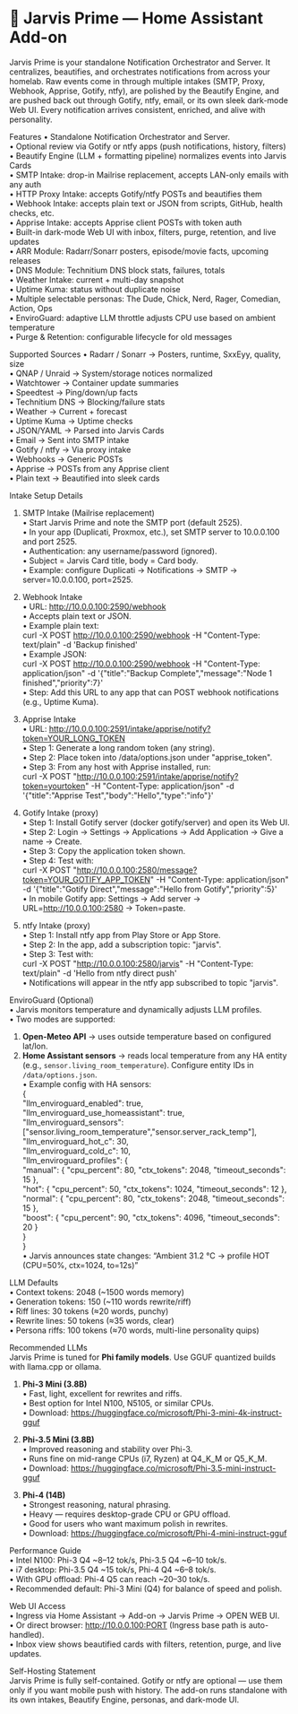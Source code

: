 # 🧩 Jarvis Prime — Home Assistant Add-on

Jarvis Prime is your standalone Notification Orchestrator and Server. It centralizes, beautifies, and orchestrates notifications from across your homelab. Raw events come in through multiple intakes (SMTP, Proxy, Webhook, Apprise, Gotify, ntfy), are polished by the Beautify Engine, and are pushed back out through Gotify, ntfy, email, or its own sleek dark-mode Web UI. Every notification arrives consistent, enriched, and alive with personality.

Features
• Standalone Notification Orchestrator and Server.  
• Optional review via Gotify or ntfy apps (push notifications, history, filters)  
• Beautify Engine (LLM + formatting pipeline) normalizes events into Jarvis Cards  
• SMTP Intake: drop-in Mailrise replacement, accepts LAN-only emails with any auth  
• HTTP Proxy Intake: accepts Gotify/ntfy POSTs and beautifies them  
• Webhook Intake: accepts plain text or JSON from scripts, GitHub, health checks, etc.  
• Apprise Intake: accepts Apprise client POSTs with token auth  
• Built-in dark-mode Web UI with inbox, filters, purge, retention, and live updates  
• ARR Module: Radarr/Sonarr posters, episode/movie facts, upcoming releases  
• DNS Module: Technitium DNS block stats, failures, totals  
• Weather Intake: current + multi-day snapshot  
• Uptime Kuma: status without duplicate noise  
• Multiple selectable personas: The Dude, Chick, Nerd, Rager, Comedian, Action, Ops  
• EnviroGuard: adaptive LLM throttle adjusts CPU use based on ambient temperature  
• Purge & Retention: configurable lifecycle for old messages  

Supported Sources
• Radarr / Sonarr → Posters, runtime, SxxEyy, quality, size  
• QNAP / Unraid → System/storage notices normalized  
• Watchtower → Container update summaries  
• Speedtest → Ping/down/up facts  
• Technitium DNS → Blocking/failure stats  
• Weather → Current + forecast  
• Uptime Kuma → Uptime checks  
• JSON/YAML → Parsed into Jarvis Cards  
• Email → Sent into SMTP intake  
• Gotify / ntfy → Via proxy intake  
• Webhooks → Generic POSTs  
• Apprise → POSTs from any Apprise client  
• Plain text → Beautified into sleek cards  

Intake Setup Details

1. SMTP Intake (Mailrise replacement)  
• Start Jarvis Prime and note the SMTP port (default 2525).  
• In your app (Duplicati, Proxmox, etc.), set SMTP server to 10.0.0.100 and port 2525.  
• Authentication: any username/password (ignored).  
• Subject = Jarvis Card title, body = Card body.  
• Example: configure Duplicati → Notifications → SMTP → server=10.0.0.100, port=2525.  

2. Webhook Intake  
• URL: http://10.0.0.100:2590/webhook  
• Accepts plain text or JSON.  
• Example plain text:  
  curl -X POST http://10.0.0.100:2590/webhook -H "Content-Type: text/plain" -d 'Backup finished'  
• Example JSON:  
  curl -X POST http://10.0.0.100:2590/webhook -H "Content-Type: application/json" -d '{"title":"Backup Complete","message":"Node 1 finished","priority":7}'  
• Step: Add this URL to any app that can POST webhook notifications (e.g., Uptime Kuma).  

3. Apprise Intake  
• URL: http://10.0.0.100:2591/intake/apprise/notify?token=YOUR_LONG_TOKEN  
• Step 1: Generate a long random token (any string).  
• Step 2: Place token into /data/options.json under "apprise_token".  
• Step 3: From any host with Apprise installed, run:  
  curl -X POST "http://10.0.0.100:2591/intake/apprise/notify?token=yourtoken" -H "Content-Type: application/json" -d '{"title":"Apprise Test","body":"Hello","type":"info"}'  

4. Gotify Intake (proxy)  
• Step 1: Install Gotify server (docker gotify/server) and open its Web UI.  
• Step 2: Login → Settings → Applications → Add Application → Give a name → Create.  
• Step 3: Copy the application token shown.  
• Step 4: Test with:  
  curl -X POST "http://10.0.0.100:2580/message?token=YOUR_GOTIFY_APP_TOKEN" -H "Content-Type: application/json" -d '{"title":"Gotify Direct","message":"Hello from Gotify","priority":5}'  
• In mobile Gotify app: Settings → Add server → URL=http://10.0.0.100:2580 → Token=paste.  

5. ntfy Intake (proxy)  
• Step 1: Install ntfy app from Play Store or App Store.  
• Step 2: In the app, add a subscription topic: "jarvis".  
• Step 3: Test with:  
  curl -X POST "http://10.0.0.100:2580/jarvis" -H "Content-Type: text/plain" -d 'Hello from ntfy direct push'  
• Notifications will appear in the ntfy app subscribed to topic "jarvis".  

EnviroGuard (Optional)  
• Jarvis monitors temperature and dynamically adjusts LLM profiles.  
• Two modes are supported:  
  1. **Open-Meteo API** → uses outside temperature based on configured lat/lon.  
  2. **Home Assistant sensors** → reads local temperature from any HA entity (e.g., `sensor.living_room_temperature`). Configure entity IDs in `/data/options.json`.  
• Example config with HA sensors:  
  {  
    "llm_enviroguard_enabled": true,  
    "llm_enviroguard_use_homeassistant": true,  
    "llm_enviroguard_sensors": ["sensor.living_room_temperature","sensor.server_rack_temp"],  
    "llm_enviroguard_hot_c": 30,  
    "llm_enviroguard_cold_c": 10,  
    "llm_enviroguard_profiles": {  
      "manual": { "cpu_percent": 80, "ctx_tokens": 2048, "timeout_seconds": 15 },  
      "hot":    { "cpu_percent": 50, "ctx_tokens": 1024, "timeout_seconds": 12 },  
      "normal": { "cpu_percent": 80, "ctx_tokens": 2048, "timeout_seconds": 15 },  
      "boost":  { "cpu_percent": 90, "ctx_tokens": 4096, "timeout_seconds": 20 }  
    }  
  }  
• Jarvis announces state changes: “Ambient 31.2 °C → profile HOT (CPU=50%, ctx=1024, to=12s)”  

LLM Defaults  
• Context tokens: 2048 (~1500 words memory)  
• Generation tokens: 150 (~110 words rewrite/riff)  
• Riff lines: 30 tokens (≈20 words, punchy)  
• Rewrite lines: 50 tokens (≈35 words, clear)  
• Persona riffs: 100 tokens (≈70 words, multi-line personality quips)  

Recommended LLMs  
Jarvis Prime is tuned for **Phi family models**. Use GGUF quantized builds with llama.cpp or ollama.  

1. **Phi-3 Mini (3.8B)**  
• Fast, light, excellent for rewrites and riffs.  
• Best option for Intel N100, N5105, or similar CPUs.  
• Download: https://huggingface.co/microsoft/Phi-3-mini-4k-instruct-gguf  

2. **Phi-3.5 Mini (3.8B)**  
• Improved reasoning and stability over Phi-3.  
• Runs fine on mid-range CPUs (i7, Ryzen) at Q4_K_M or Q5_K_M.  
• Download: https://huggingface.co/microsoft/Phi-3.5-mini-instruct-gguf  

3. **Phi-4 (14B)**  
• Strongest reasoning, natural phrasing.  
• Heavy — requires desktop-grade CPU or GPU offload.  
• Good for users who want maximum polish in rewrites.  
• Download: https://huggingface.co/microsoft/Phi-4-mini-instruct-gguf  

Performance Guide  
• Intel N100: Phi-3 Q4 ~8–12 tok/s, Phi-3.5 Q4 ~6–10 tok/s.  
• i7 desktop: Phi-3.5 Q4 ~15 tok/s, Phi-4 Q4 ~6–8 tok/s.  
• With GPU offload: Phi-4 Q5 can reach ~20–30 tok/s.  
• Recommended default: Phi-3 Mini (Q4) for balance of speed and polish.  

Web UI Access  
• Ingress via Home Assistant → Add-on → Jarvis Prime → OPEN WEB UI.  
• Or direct browser: http://10.0.0.100:PORT (Ingress base path is auto-handled).  
• Inbox view shows beautified cards with filters, retention, purge, and live updates.  

Self-Hosting Statement  
Jarvis Prime is fully self-contained. Gotify or ntfy are optional — use them only if you want mobile push with history. The add-on runs standalone with its own intakes, Beautify Engine, personas, and dark-mode UI.